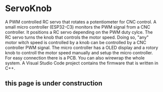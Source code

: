 # ServoKnob
A PWM controlled RC servo that rotates a potentiometer for CNC control.
A small micro controller (ESP32-C3) monitors the PWM signal from a CNC controller. It positions a RC servo depending on the PWM duty cylce. The RC servo turns the knob that controls the motor speed. Doing so, "any" motor witch speed is controlled by a knob can be controlled by a CNC controller PWM signal.
The micro controller has a OLED display and a rotory knob to controll the motor speed manually and setup the micro controller. For easy connection there is a PCB. You can also wirewrap the whole system. A Visual Studio Code project contains the firmware that is written in C++. 
## this page is under construction

